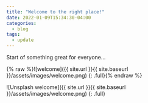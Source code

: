```yaml
---
title: "Welcome to the right place!"
date: 2022-01-09T15:34:30-04:00
categories:
  - blog
tags:
  - update
---
```


Start of something great for everyone...


{% raw %}![welcome]({{ site.url }}{{ site.baseurl }}/assets/images/welcome.png)
{: .full}{% endraw %}

![Unsplash welcome]({{ site.url }}{{ site.baseurl }}/assets/images/welcome.png)
{: .full}
